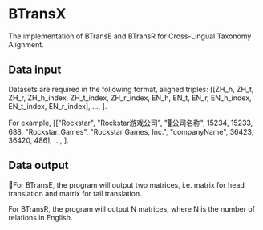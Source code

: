 # BTransX
The implementation of BTransE and BTransR for Cross-Lingual Taxonomy Alignment.
## Data input
Datasets are required in the following format,
aligned triples: [[ZH_h, ZH_t, ZH_r, ZH_h_index, ZH_t_index, ZH_r_index, EN_h, EN_t, EN_r, EN_h_index, EN_t_index, EN_r_index], ..., ].

For example, [["Rockstar", "Rockstar游戏公司", "公司名称", 15234, 15233, 688, "Rockstar_Games", "Rockstar Games, Inc.", "companyName", 36423, 36420, 486], ..., ].

## Data output
For BTransE, the program will output two matrices, i.e. matrix for head translation and matrix for tail translation.

For BTransR, the program will output N matrices, where N is the number of relations in English.